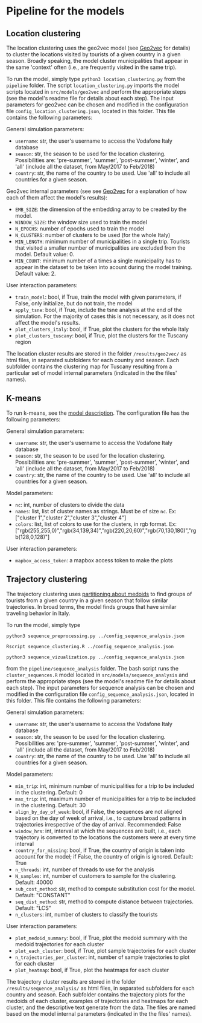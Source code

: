 # Pipeline for the models

## Location clustering

The location clustering uses the geo2vec model (see [Geo2vec](https://github.com/dssg/TPT_tourism/tree/master/src/models/geo2vec) for details) to cluster the locations visited by tourists of a given country in a given season. Broadly speaking, the model cluster municipalities that appear in the same 'context' often (i.e., are frequently visited in the same trip).

To run the model, simply type `python3 location_clustering.py` from the `pipeline` folder. The script `location_clustering.py` imports the model scripts located in `src/models/geo2vec` and perform the appropriate steps (see the model's readme file for details about each step). The input parameters for geo2vec can be chosen and modified in the configuration file `config_location_clustering.json`, located in this folder. This file contains the following parameters:

General simulation parameters:
- `username`: str, the user's username to access the Vodafone Italy database
- `season`: str, the season to be used for the location clustering. Possibilities are: 'pre-summer', 'summer', 'post-summer', 'winter', and 'all' (include all the dataset, from May/2017 to Feb/2018)
- `country`: str, the name of the country to be used. Use 'all' to include all countries for a given season.

Geo2vec internal parameters (see see [Geo2vec](https://github.com/dssg/TPT_tourism/tree/master/src/models/geo2vec) for a explanation of how each of them affect the model's results):
- `EMB_SIZE`: the dimension of the embedding array to be created by the model.
- `WINDOW_SIZE`: the window size used to train the model
- `N_EPOCHS`: number of epochs used to train the model 
- `N_CLUSTERS`: number of clusters to be used (for the whole Italy)
- `MIN_LENGTH`: minimum number of municipalities in a single trip. Tourists that visited a smaller number of municipalities are excluded from the model. Default value: 0.
- `MIN_COUNT`: minimum number of a times a single municipality has to appear in the dataset to be taken into acount during the model training. Default value: 2.

User interaction parameters:
- `train_model`: bool, if True, train the model with given parameters, if False, only initialize, but do not train, the model
- `apply_tsne`: bool, if True, include the tsne analysis at the end of the simulation. For the majority of cases this is not necessary, as it does not affect the model's results. 
- `plot_clusters_italy`: bool, if True, plot the clusters for the whole Italy
- `plot_clusters_tuscany`: bool, if True, plot the clusters for the Tuscany region

The location cluster results are stored in the folder `/results/geo2vec/` as html files, in separated subfolders for each country and season. Each subfolder contains the clustering map for Tuscany resulting from a particular set of model internal parameters (indicated in the the files' names).

## K-means 

To run k-means, see the [model description](https://github.com/dssg/TPT_tourism/blob/master/src/models/README.md). The configuration file has the following parameters:

General simulation parameters:
- `username`: str, the user's username to access the Vodafone Italy database
- `season`: str, the season to be used for the location clustering. Possibilities are: 'pre-summer', 'summer', 'post-summer', 'winter', and 'all' (include all the dataset, from May/2017 to Feb/2018)
- `country`: str, the name of the country to be used. Use 'all' to include all countries for a given season.

Model parameters:
- `nc`: int, number of clusters to divide the data
- `names`: list, list of cluster names as strings. Must be of size `nc`. Ex: ["cluster 1","cluster 2","cluster 3","cluster 4"]
- `colors`: list, list of colors to use for the clusters, in rgb format. Ex: ["rgb(255,255,0)","rgb(34,139,34)","rgb(220,20,60)","rgb(70,130,180)","rgb(128,0,128)"]

User interaction parameters:
- `mapbox_access_token`: a mapbox access token to make the plots

## Trajectory clustering

The trajectory clustering uses [partitioning about medoids](https://en.wikipedia.org/wiki/K-medoids) to find groups of tourists from a given country in a given season that follow similar trajectories. In broad terms, the model finds groups that have similar traveling behavior in Italy.

To run the model, simply type

`python3 sequence_preprocessing.py ../config_sequence_analysis.json`

`Rscript sequence_clustering.R ../config_sequence_analysis.json`

``python3 sequence_vizualization.py ../config_sequence_analysis.json``

from the `pipeline/sequence_analysis` folder. The bash script runs the `cluster_sequences.R` model located in `src/models/sequence_analysis` and perform the appropriate steps (see the model's readme file for details about each step). The input parameters for sequence analysis can be chosen and modified in the configuration file `config_sequence_analysis.json`, located in this folder. This file contains the following parameters:

General simulation parameters:
- `username`: str, the user's username to access the Vodafone Italy database
- `season`: str, the season to be used for the location clustering. Possibilities are: 'pre-summer', 'summer', 'post-summer', 'winter', and 'all' (include all the dataset, from May/2017 to Feb/2018)
- `country`: str, the name of the country to be used. Use 'all' to include all countries for a given season.

Model parameters:
- `min_trip`: int, minimum number of municipalities for a trip to be included in the clustering. Default: 0
- `max_trip`: int, maximum number of municipalities for a trip to be included in the clustering. Default: 30
- `align_by_day_of_week`: bool, if False, the sequences are not aligned based on the day of week of arrival, i.e., to capture broad patterns in trajectories irrespective of the day of arrival. Recommended: False
- `window_hrs`: int, interval at which the sequences are built, i.e., each trajectory is converted to the locations the customers were at every time interval
- `country_for_missing`: bool, if True, the country of origin is taken into account for the model; if False, the country of origin is ignored. Default: True
- `n_threads`: int, number of threads to use for the analysis
- `N_samples`: int, number of customers to sample for the clustering. Default: 40000
- `sub_cost_method`: str, method to compute substitution cost for the model. Default: "CONSTANT"
- `seq_dist_method`: str, method to compute distance between trajectories. Default: "LCS"
- `n_clusters`: int, number of clusters to classify the tourists

User interaction parameters:
- `plot_medoid_summary`: bool, if True, plot the medoid summary with the medoid trajectories for each cluster
- `plot_each_cluster`: bool, if True, plot sample trajectories for each cluster
- `n_trajectories_per_cluster`: int, number of sample trajectories to plot for each cluster
- `plot_heatmap`: bool, if True, plot the heatmaps for each cluster

The trajectory cluster results are stored in the folder `/results/sequence_analysis/` as html files, in separated subfolders for each country and season. Each subfolder contains the trajectory plots for the medoids of each cluster, examples of trajectories and heatmaps for each cluster, and the descriptive text generate from the data. The files are named based on the  model internal parameters (indicated in the the files' names).
